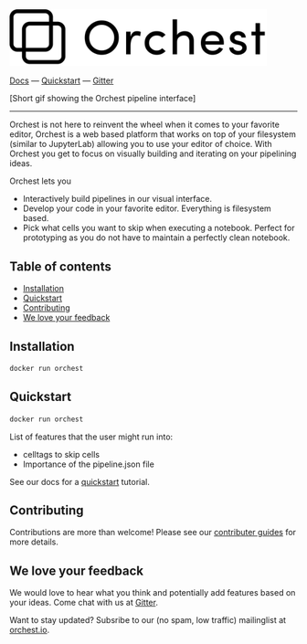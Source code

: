 <img src='docs/source/img/logo.png' width="450px" />
<br/>

[Docs](https://orchest.readthedocs.io/en/stable/) 
— [Quickstart](https://orchest.readthedocs.io/en/stable/quickstart) 
— [Gitter](https://gitter.im/orchest)

[Short gif showing the Orchest pipeline interface]

-----
Orchest is not here to reinvent the wheel when it comes to your favorite editor, Orchest is a web
based platform that works on top of your filesystem (similar to JupyterLab) allowing you to use your
editor of choice. With Orchest you get to focus on visually building and iterating on your
pipelining ideas.

Orchest lets you
* Interactively build pipelines in our visual interface.
* Develop your code in your favorite editor. Everything is filesystem based.
* Pick what cells you want to skip when executing a notebook. Perfect for prototyping as you do not 
  have to maintain a perfectly clean notebook.


## Table of contents
* [Installation](#installation)
* [Quickstart](#quickstart)
* [Contributing](#contributing)
* [We love your feedback](#we-love-your-feedback)

## Installation
```bash
docker run orchest
```

## Quickstart
```bash
docker run orchest
```

List of features that the user might run into:
* celltags to skip cells
* Importance of the pipeline.json file

See our docs for a [quickstart](link-to-docs) tutorial.

## Contributing
Contributions are more than welcome! Please see our [contributer guides](link-to-docs) for more
details.

## We love your feedback
We would love to hear what you think and potentially add features based on your ideas. Come chat
with us at [Gitter](https://gitter.im/orchest).

Want to stay updated? Subsribe to our (no spam, low traffic) mailinglist at
[orchest.io](https://www.orchest.io/).
